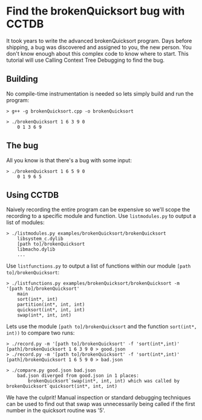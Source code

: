 Find the brokenQuicksort bug with CCTDB
=========

It took years to write the advanced brokenQuicksort program. Days before shipping, a bug was discovered and assigned to you, the new person. You don't know enough about this complex code to know where to start. This tutorial will use Calling Context Tree Debugging to find the bug.

Building
---------
No compile-time instrumentation is needed so lets simply build and run the program:
```
> g++ -g brokenQuicksort.cpp -o brokenQuicksort

> ./brokenQuicksort 1 6 3 9 0
    0 1 3 6 9
```


The bug
---------
All you know is that there's a bug with some input:
```
> ./brokenQuicksort 1 6 5 9 0
    0 1 9 6 5
```

Using CCTDB
--------

Naively recording the entire program can be expensive so we'll scope the recording to a specific module and function.
Use `listmodules.py` to output a list of modules:
```
> ./listmodules.py examples/brokenQuicksort/brokenQuicksort
    libsystem_c.dylib
    [path to]/brokenQuicksort
    libmacho.dylib
    ...
```

Use `listfunctions.py` to output a list of functions within our module `[path to]/brokenQuicksort`:
```
> ./listfunctions.py examples/brokenQuicksort/brokenQuicksort -m '[path to]/brokenQuicksort'
    main
    sort(int*, int)
    partition(int*, int, int)
    quicksort(int*, int, int)
    swap(int*, int, int)
```

Lets use the module `[path to]/brokenQuicksort` and the function `sort(int*, int))` to compare two runs:
```
> ./record.py -m '[path to]/brokenQuicksort' -f 'sort(int*,int)' [path]/brokenQuicksort 1 6 3 9 0 > good.json
> ./record.py -m '[path to]/brokenQuicksort' -f 'sort(int*,int)' [path]/brokenQuicksort 1 6 5 9 0 > bad.json

> ./compare.py good.json bad.json
    bad.json diverged from good.json in 1 places:
        brokenQuicksort`swap(int*, int, int) which was called by brokenQuicksort`quicksort(int*, int, int)
```

We have the culprit! Manual inspection or standard debugging techniques can be used to find out that swap was unnecessarily being called if the first number in the quicksort routine was '5'.